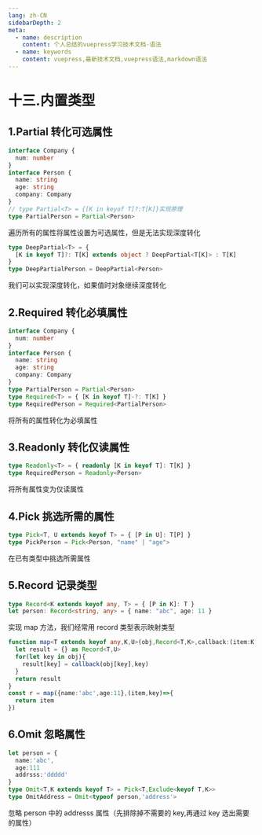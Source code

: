 ```yaml
---
lang: zh-CN
sidebarDepth: 2
meta:
  - name: description
    content: 个人总结的vuepress学习技术文档-语法
  - name: keywords
    content: vuepress,最新技术文档,vuepress语法,markdown语法
---
```


# 十三.内置类型

## 1.Partial 转化可选属性

```ts
interface Company {
  num: number
}
interface Person {
  name: string
  age: string
  company: Company
}
// type Partial<T> = {[K in keyof T]?:T[K]}实现原理
type PartialPerson = Partial<Person>
```

遍历所有的属性将属性设置为可选属性，但是无法实现深度转化

```ts
type DeepPartial<T> = {
  [K in keyof T]?: T[K] extends object ? DeepPartial<T[K]> : T[K]
}
type DeepPartialPerson = DeepPartial<Person>
```

我们可以实现深度转化，如果值时对象继续深度转化

## 2.Required 转化必填属性

```ts
interface Company {
  num: number
}
interface Person {
  name: string
  age: string
  company: Company
}
type PartialPerson = Partial<Person>
type Required<T> = { [K in keyof T]-?: T[K] }
type RequiredPerson = Required<PartialPerson>
```

将所有的属性转化为必填属性

## 3.Readonly 转化仅读属性

```ts
type Readonly<T> = { readonly [K in keyof T]: T[K] }
type RequiredPerson = Readonly<Person>
```

将所有属性变为仅读属性

## 4.Pick 挑选所需的属性

```ts
type Pick<T, U extends keyof T> = { [P in U]: T[P] }
type PickPerson = Pick<Person, "name" | "age">
```

在已有类型中挑选所需属性

## 5.Record 记录类型

```ts
type Record<K extends keyof any, T> = { [P in K]: T }
let person: Record<string, any> = { name: "abc", age: 11 }
```

实现 map 方法，我们经常用 record 类型表示映射类型

```ts
function map<T extends keyof any,K,U>(obj,Record<T,K>,callback:(item:K,key:T)=>U){
  let result = {} as Record<T,U>
  for(let key in obj){
    result[key] = callback(obj[key],key)
  }
  return result
}
const r = map({name:'abc',age:11},(item,key)=>{
  return item
})
```

## 6.Omit 忽略属性

```ts
let person = {
  name:'abc',
  age:111
  addrsss:'ddddd'
}
type Omit<T,K extends keyof T> = Pick<T,Exclude<keyof T,K>>
type OmitAddress = Omit<typeof person,'address'>
```

忽略 person 中的 addresss 属性（先排除掉不需要的 key,再通过 key 选出需要的属性）

